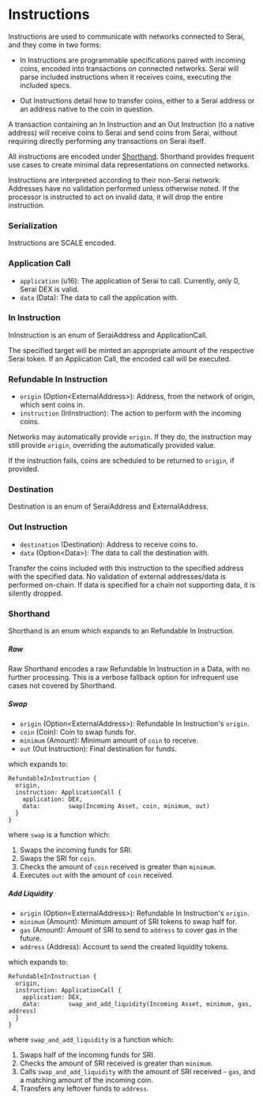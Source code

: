 # Instructions

Instructions are used to communicate with networks connected to Serai, and they
come in two forms:

  - In Instructions are programmable specifications paired with incoming coins,
encoded into transactions on connected networks. Serai will parse included
instructions when it receives coins, executing the included specs.

  - Out Instructions detail how to transfer coins, either to a Serai address or
an address native to the coin in question.

A transaction containing an In Instruction and an Out Instruction (to a native
address) will receive coins to Serai and send coins from Serai, without
requiring directly performing any transactions on Serai itself.

All instructions are encoded under [Shorthand](#shorthand). Shorthand provides
frequent use cases to create minimal data representations on connected networks.

Instructions are interpreted according to their non-Serai network. Addresses
have no validation performed unless otherwise noted. If the processor is
instructed to act on invalid data, it will drop the entire instruction.

### Serialization

Instructions are SCALE encoded.

### Application Call

  - `application` (u16):  The application of Serai to call. Currently, only 0,
Serai DEX is valid.
  - `data`        (Data): The data to call the application with.

### In Instruction

InInstruction is an enum of SeraiAddress and ApplicationCall.

The specified target will be minted an appropriate amount of the respective
Serai token. If an Application Call, the encoded call will be executed.

### Refundable In Instruction

  - `origin` (Option\<ExternalAddress>): Address, from the network of origin,
which sent coins in.
  - `instruction` (InInstruction):       The action to perform with the incoming
coins.

Networks may automatically provide `origin`. If they do, the instruction may
still provide `origin`, overriding the automatically provided value.

If the instruction fails, coins are scheduled to be returned to `origin`,
if provided.

### Destination

Destination is an enum of SeraiAddress and ExternalAddress.

### Out Instruction

  - `destination` (Destination):   Address to receive coins to.
  - `data`        (Option\<Data>): The data to call the destination with.

Transfer the coins included with this instruction to the specified address with
the specified data. No validation of external addresses/data is performed
on-chain. If data is specified for a chain not supporting data, it is silently
dropped.

### Shorthand

Shorthand is an enum which expands to an Refundable In Instruction.

##### Raw

Raw Shorthand encodes a raw Refundable In Instruction in a Data, with no further
processing. This is a verbose fallback option for infrequent use cases not
covered by Shorthand.

##### Swap

  - `origin`  (Option\<ExternalAddress>): Refundable In Instruction's `origin`.
  - `coin`    (Coin):                     Coin to swap funds for.
  - `minimum` (Amount):                   Minimum amount of `coin` to receive.
  - `out`     (Out Instruction):          Final destination for funds.

which expands to:

```
RefundableInInstruction {
  origin,
  instruction: ApplicationCall {
    application: DEX,
    data:        swap(Incoming Asset, coin, minimum, out)
  }
}
```

where `swap` is a function which:

  1) Swaps the incoming funds for SRI.
  2) Swaps the SRI for `coin`.
  3) Checks the amount of `coin` received is greater than `minimum`.
  4) Executes `out` with the amount of `coin` received.

##### Add Liquidity

  - `origin`  (Option\<ExternalAddress>): Refundable In Instruction's `origin`.
  - `minimum` (Amount):                   Minimum amount of SRI tokens to swap
half for.
  - `gas`     (Amount):                   Amount of SRI to send to `address` to
cover gas in the future.
  - `address` (Address):                  Account to send the created liquidity
tokens.

which expands to:

```
RefundableInInstruction {
  origin,
  instruction: ApplicationCall {
    application: DEX,
    data:        swap_and_add_liquidity(Incoming Asset, minimum, gas, address)
  }
}
```

where `swap_and_add_liquidity` is a function which:

  1) Swaps half of the incoming funds for SRI.
  2) Checks the amount of SRI received is greater than `minimum`.
  3) Calls `swap_and_add_liquidity` with the amount of SRI received - `gas`, and
a matching amount of the incoming coin.
  4) Transfers any leftover funds to `address`.
